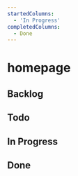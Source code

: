 ```yaml
---
startedColumns:
  - 'In Progress'
completedColumns:
  - Done
---
```


# homepage

## Backlog

## Todo

## In Progress

## Done
